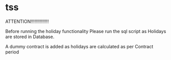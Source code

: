 # tss
ATTENTION!!!!!!!!!!!!!!

Before running the holiday functionality Please run the sql script as Holidays are stored in Database.

A dummy contract is added as holidays are calculated as per Contract period
